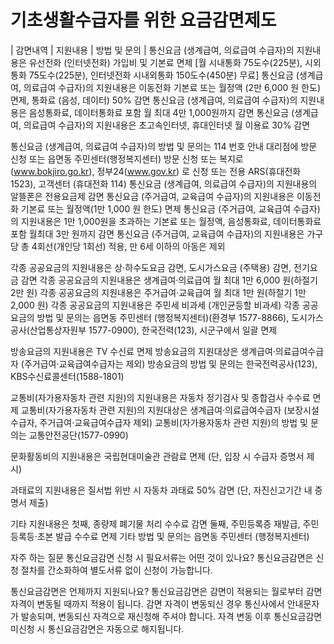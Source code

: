 # 기초생활수급자를 위한 요금감면제도

| 감면내역 | 지원내용 | 방법 및 문의 |
 통신요금 (생계급여, 의료급여 수급자)의 지원내용은 유선전화 (인터넷전화) 가입비 및 기본료 면제 [월 시내통화 75도수(225분), 시외통화 75도수(225분), 인터넷전화 시내외통화 150도수(450분) 무료]
 통신요금 (생계급여, 의료급여 수급자)의 지원내용은 이동전화 기본료 또는 월정액 (2만 6,000 원 한도) 면제, 통화료 (음성, 데이터) 50% 감면 
 통신요금 (생계급여, 의료급여 수급자)의 지원내용은 음성통화료, 데이터통화료 포함 월 최대 4만 1,000원까지 감면
 통신요금 (생계급여, 의료급여 수급자)의 지원내용은 초고속인터넷, 휴대인터넷 월 이용료 30% 감면
 
 통신요금 (생계급여, 의료급여 수급자)의 방법 및 문의는 114 번호 안내 대리점에 방문 신청 또는 읍면동 주민센터(행정복지센터) 방문 신청 또는 복지로(www.bokjiro.go.kr), 정부24(www.gov.kr) 로 신청 또는 전용 ARS(휴대전화 1523), 고객센터 (휴대전화 114)
 통신요금 (생계급여, 의료급여 수급자)의 지원내용의 알뜰폰은 전용요금제 감면
 통신요금 (주거급여, 교육급여 수급자)의 지원내용은 이동전화 기본료 또는 월정액(1만 1,000 원 한도) 면제
 통신요금 (주거급여, 교육급여 수급자)의 지원내용은 1만 1,000원을 초과하는 기본료 또는 월정액, 음성통화료, 데이터통화료 포함 월최대 3만 원까지 감면
 통신요금 (주거급여, 교육급여 수급자)의 지원내용은 가구당 총 4회선(개인당 1회선) 적용, 만 6세 이하의 아동은 제외

 각종 공공요금의 지원내용은 상·하수도요금 감면, 도시가스요금 (주택용) 감면, 전기요금 감면
 각종 공공요금의 지원내용은 생계급여·의료급여 월 최대 1만 6,000 원(하절기 2만 원)
 각종 공공요금의 지원내용은 주거급여·교육급여 월 최대 1만 원(하절기 1만 2,000 원)
 각종 공공요금의 지원내용은 주민세 비과세 (개인균등할 비과세)
 각종 공공요금의 방법 및 문의는 읍면동 주민센터 (행정복지센터)(환경부 1577-8866), 도시가스공사(산업통상자원부 1577-0900), 한국전력(123), 시군구에서 일괄 면제

 방송요금의 지원내용은 TV 수신료 면제
 방송요금의 지원대상은 생계급여·의료급여수급자 (주거급여·교육급여수급자는 제외)
 방송요금의 방법 및 문의는 한국전력공사(123), KBS수신료콜센터(1588-1801)

 교통비(자가용자동차 관련 지원)의 지원내용은 자동차 정기검사 및 종합검사 수수료 면제
 교통비(자가용자동차 관련 지원)의 지원대상은 생계급여·의료급여수급자 (보장시설수급자, 주거급여·교육급여수급자 제외)
 교통비(자가용자동차 관련 지원)의 방법 및 문의는 교통안전공단(1577-0990)

 문화활동비의 지원내용은 국립현대미술관 관람료 면제 (단, 입장 시 수급자 증명서 제시)

 과태료의 지원내용은 질서법 위반 시 자동차 과태료 50% 감면 (단, 자진신고기간 내 증명서 제출)

 기타 지원내용은 첫째, 종량제 폐기물 처리 수수료 감면 둘째, 주민등록증 재발급, 주민등록등·초본 발급 수수료 면제
 기타 방법 및 문의는 읍면동 주민센터 (행정복지센터)


자주 하는 질문
통신요금감면 신청 시 필요서류는 어떤 것이 있나요?
 통신요금감면은 신청 절차를 간소화하여 별도서류 없이 신청이 가능합니다.

통신요금감면은 언제까지 지원되나요?
 통신요금감면은 감면이 적용되는 월로부터 감면자격이 변동될 때까지 적용이 됩니다. 감면 자격이 변동되신 경우 통신사에서 안내문자가 발송되며, 변동되신 자격으로 재신청해 주셔야 합니다. 자격 변동 이후 통신요금감면 미신청 시 통신요금감면은 자동으로 해지됩니다.
